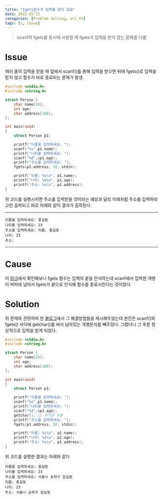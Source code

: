 ```yaml
---
title: "fgets함수가 입력을 받지 않음"
date: 2022-02-12
categories: [Problem Solving, etc_PS]
tags: [c, issue]
---
```

>scanf와 fgets를 동시에 사용할 때 fgets가 입력을 받지 않는 문제를 다룸

# Issue
여러 줄의 입력을 받을 때 앞에서 scanf()를 통해 입력을 받으면 뒤에 fgets()로 입력을 받지 않고 함수가 바로 종료되는 문제가 발생.


```c
#include <stdio.h>
#include <string.h>

struct Person {
    char name[20];
    int age;
    char address[100];
};

int main(void)
{
    struct Person p1;

    printf("이름을 입력하세요: ");
    scanf("%s",p1.name);
    printf("나이를 입력하세요: ");
    scanf("%d",&p1.age);
    printf("주소를 입력하세요: ");
    fgets(p1.address, 50, stdin);

    printf("이름: %s\n", p1.name);
    printf("나이: %d\n", p1.age);
    printf("주소: %s\n", p1.address); 
}
```
위 코드를 실행시키면 주소를 입력받을 것이라는 예상과 달리 아래처럼 주소를 입력하라고만 출력되고 바로 아래와 같이 결과가 출력된다.

---

```shell
이름을 입력하세요: 홍길동
나이를 입력하세요: 23
주소를 입력하세요: 이름: 홍길동
나이: 23
주소: 
```
---

# Cause
이 [링크](https://kldp.org/node/2754)에서 확인해보니 fgets 함수는 입력의 끝을 인식하는데 scanf에서 입력한 개행이 버퍼에 남아서 fgets가 끝으로 인식해 함수를 종료시킨다는 것이었다.
<br>

# Solution
위 문제와 관련하여 한 [블로그](https://wiserloner.tistory.com/418)에서 그 해결방법들을 제시해두었는데 본인은 scanf()와 fgets() 사이에 getchar()를 써서 남아있는 개행문자를 빼주었다. 그랬더니 그 후론 정상적으로 입력을 받게 되었다.

```c
#include <stdio.h>
#include <string.h>

struct Person {
    char name[20];
    int age;
    char address[100];
};

int main(void)
{
    struct Person p1;

    printf("이름을 입력하세요: ");
    scanf("%s",p1.name);
    printf("나이를 입력하세요: ");
    scanf("%d",&p1.age);
    getchar(); // 추가한 부분
    printf("주소를 입력하세요: ");
    fgets(p1.address, 50, stdin);

    printf("이름: %s\n", p1.name);
    printf("나이: %d\n", p1.age);
    printf("주소: %s\n", p1.address); 
}
```

위 코드를 실행한 결과는 아래와 같다


```shell
이름을 입력하세요: 홍길동
나이를 입력하세요: 23
주소를 입력하세요: 서울시 송파구 잠실동
이름: 홍길동
나이: 23
주소: 서울시 송파구 잠실동
```
